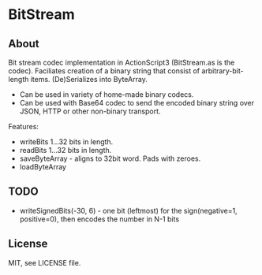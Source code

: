 BitStream
=========

About
---------
Bit stream codec implementation in ActionScript3 (BitStream.as is the codec).
Faciliates creation of a binary string that consist of arbitrary-bit-length items.
(De)Serializes into ByteArray.

- Can be used in variety of home-made binary codecs.
- Can be used with Base64 codec to send the encoded binary string over JSON, HTTP or other non-binary transport.

Features:
- writeBits 1...32 bits in length.
- readBits 1...32 bits in length.
- saveByteArray - aligns to 32bit word. Pads with zeroes.
- loadByteArray

TODO
---------
- writeSignedBits(-30, 6) - one bit (leftmost) for the sign(negative=1, positive=0), then encodes the number in N-1 bits

License
---------
MIT, see LICENSE file.